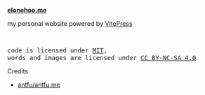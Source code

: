 **[elonehoo.me](https://elonehoo.me)**

my personal website powered by [VitePress](https://vitepress.dev/)

<br>

<samp>code is licensed under <a href='./LICENSE'>MIT</a>,<br> words and images are licensed under <a href='https://creativecommons.org/licenses/by-nc-sa/4.0/'>CC BY-NC-SA 4.0</a></samp>.

Credits
- [antfu/antfu.me](https://github.com/antfu/antfu.me)

